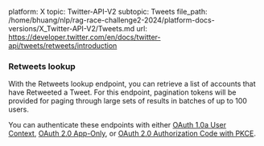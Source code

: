 platform: X
topic: Twitter-API-V2
subtopic: Tweets
file_path: /home/bhuang/nlp/rag-race-challenge2-2024/platform-docs-versions/X_Twitter-API-V2/Tweets.md
url: https://developer.twitter.com/en/docs/twitter-api/tweets/retweets/introduction

### Retweets lookup

With the Retweets lookup endpoint, you can retrieve a list of accounts that have Retweeted a Tweet. For this endpoint, pagination tokens will be provided for paging through large sets of results in batches of up to 100 users. 

You can authenticate these endpoints with either [OAuth 1.0a User Context](https://developer.twitter.com/en/docs/authentication/oauth-1-0a), [OAuth 2.0 App-Only](https://developer.twitter.com/en/docs/authentication/oauth-2-0/application-only), or [OAuth 2.0 Authorization Code with PKCE](https://aem-staging.twitter.biz/content/developer-twitter/en/docs/authentication/oauth-2-0/authorization-code.html).